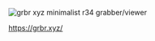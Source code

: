 ![grbr xyz](https://github.com/user-attachments/assets/ca80fe8c-e275-4aaf-ba07-b39e139ccf70)
minimalist r34 grabber/viewer

https://grbr.xyz/
